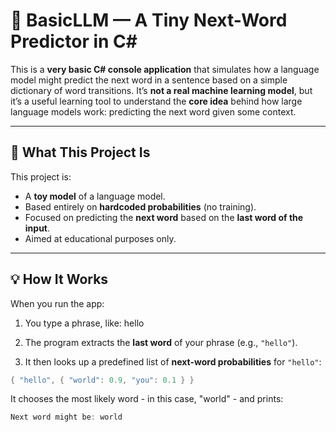 # 🧠 BasicLLM — A Tiny Next-Word Predictor in C#

This is a **very basic C# console application** that simulates how a language model might predict the next word in a sentence based on a simple dictionary of word transitions. It’s **not a real machine learning model**, but it’s a useful learning tool to understand the **core idea** behind how large language models work: predicting the next word given some context.

---

## 📜 What This Project Is

This project is:
- A **toy model** of a language model.
- Based entirely on **hardcoded probabilities** (no training).
- Focused on predicting the **next word** based on the **last word of the input**.
- Aimed at educational purposes only.

---

## 💡 How It Works

When you run the app:

1. You type a phrase, like:
hello

2. The program extracts the **last word** of your phrase (e.g., `"hello"`).

3. It then looks up a predefined list of **next-word probabilities** for `"hello"`:
```csharp
{ "hello", { "world": 0.9, "you": 0.1 } }
```
It chooses the most likely word - in this case, "world" - and prints:
```csharp
Next word might be: world
```